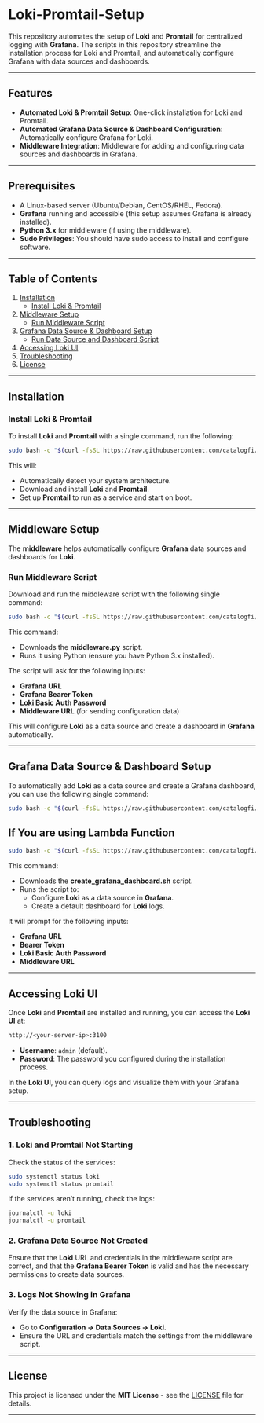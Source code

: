# Loki-Promtail-Setup

This repository automates the setup of **Loki** and **Promtail** for centralized logging with **Grafana**. The scripts in this repository streamline the installation process for Loki and Promtail, and automatically configure Grafana with data sources and dashboards.

---

## Features

- **Automated Loki & Promtail Setup**: One-click installation for Loki and Promtail.
- **Automated Grafana Data Source & Dashboard Configuration**: Automatically configure Grafana for Loki.
- **Middleware Integration**: Middleware for adding and configuring data sources and dashboards in Grafana.

---

## Prerequisites

- A Linux-based server (Ubuntu/Debian, CentOS/RHEL, Fedora).
- **Grafana** running and accessible (this setup assumes Grafana is already installed).
- **Python 3.x** for middleware (if using the middleware).
- **Sudo Privileges**: You should have sudo access to install and configure software.

---

## Table of Contents

1. [Installation](#installation)
   - [Install Loki & Promtail](#install-loki--promtail)
2. [Middleware Setup](#middleware-setup)
   - [Run Middleware Script](#run-middleware-script)
3. [Grafana Data Source & Dashboard Setup](#grafana-data-source--dashboard-setup)
   - [Run Data Source and Dashboard Script](#run-data-source-and-dashboard-script)
4. [Accessing Loki UI](#accessing-loki-ui)
5. [Troubleshooting](#troubleshooting)
6. [License](#license)

---

## Installation

### Install Loki & Promtail

To install **Loki** and **Promtail** with a single command, run the following:

```bash
sudo bash -c "$(curl -fsSL https://raw.githubusercontent.com/catalogfi/Loki-Promtail-Setup/refs/heads/main/install_loki_promtail.sh)"
```

This will:
- Automatically detect your system architecture.
- Download and install **Loki** and **Promtail**.
- Set up **Promtail** to run as a service and start on boot.

---

## Middleware Setup

The **middleware** helps automatically configure **Grafana** data sources and dashboards for **Loki**.

### Run Middleware Script

Download and run the middleware script with the following single command:

```bash
sudo bash -c "$(curl -fsSL https://raw.githubusercontent.com/catalogfi/Loki-Promtail-Setup/refs/heads/main/middleware.py)"
```

This command:
- Downloads the **middleware.py** script.
- Runs it using Python (ensure you have Python 3.x installed).

The script will ask for the following inputs:
- **Grafana URL**
- **Grafana Bearer Token**
- **Loki Basic Auth Password**
- **Middleware URL** (for sending configuration data)

This will configure **Loki** as a data source and create a dashboard in **Grafana** automatically.

---

## Grafana Data Source & Dashboard Setup

To automatically add **Loki** as a data source and create a Grafana dashboard, you can use the following single command:

```bash
sudo bash -c "$(curl -fsSL https://raw.githubusercontent.com/catalogfi/Loki-Promtail-Setup/refs/heads/main/create_grafana_dashboard.sh)"
```
## If You are using Lambda Function

```bash
sudo bash -c "$(curl -fsSL https://raw.githubusercontent.com/catalogfi/Loki-Promtail-Setup/refs/heads/main/create_grafana_dashboard_lamba_fn.sh)"
```
This command:
- Downloads the **create_grafana_dashboard.sh** script.
- Runs the script to:
  - Configure **Loki** as a data source in **Grafana**.
  - Create a default dashboard for **Loki** logs.

It will prompt for the following inputs:
- **Grafana URL**
- **Bearer Token**
- **Loki Basic Auth Password**
- **Middleware URL**

---

## Accessing Loki UI

Once **Loki** and **Promtail** are installed and running, you can access the **Loki UI** at:

```bash
http://<your-server-ip>:3100
```

- **Username**: `admin` (default).
- **Password**: The password you configured during the installation process.

In the **Loki UI**, you can query logs and visualize them with your Grafana setup.

---

## Troubleshooting

### 1. **Loki and Promtail Not Starting**
Check the status of the services:

```bash
sudo systemctl status loki
sudo systemctl status promtail
```

If the services aren’t running, check the logs:

```bash
journalctl -u loki
journalctl -u promtail
```

### 2. **Grafana Data Source Not Created**
Ensure that the **Loki** URL and credentials in the middleware script are correct, and that the **Grafana Bearer Token** is valid and has the necessary permissions to create data sources.

### 3. **Logs Not Showing in Grafana**
Verify the data source in Grafana:
- Go to **Configuration → Data Sources → Loki**.
- Ensure the URL and credentials match the settings from the middleware script.

---

## License

This project is licensed under the **MIT License** - see the [LICENSE](LICENSE) file for details.

---